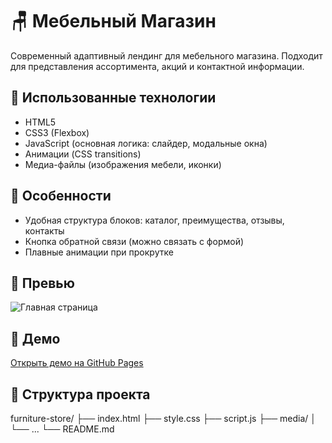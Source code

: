 # 🪑 Мебельный Магазин

Современный адаптивный лендинг для мебельного магазина. Подходит для представления ассортимента, акций и контактной информации.

## 🔧 Использованные технологии

- HTML5
- CSS3 (Flexbox)
- JavaScript (основная логика: слайдер, модальные окна)
- Анимации (CSS transitions)
- Медиа-файлы (изображения мебели, иконки)

## 📱 Особенности

- Удобная структура блоков: каталог, преимущества, отзывы, контакты
- Кнопка обратной связи (можно связать с формой)
- Плавные анимации при прокрутке

## 📸 Превью

![Главная страница](./preview.jpg)

## 🚀 Демо

[Открыть демо на GitHub Pages](https://3iba.github.io/Mebel_shop)

## 📁 Структура проекта

furniture-store/ 
├── index.html 
├── style.css 
├── script.js 
├── media/ │ 
           └── ... 
                  └── README.md
